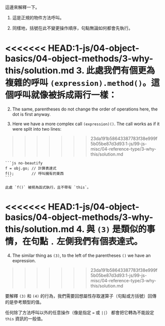這邊來解釋一下。

1. 這是正規的物件方法呼叫。

2. 同樣地，括號在此不變更操作順序，句點無論如何都會先執行。

<<<<<<< HEAD:1-js/04-object-basics/04-object-methods/3-why-this/solution.md
3. 此處我們有個更為複雜的呼叫 `(expression).method()`。這個呼叫就像被拆成兩行一樣：
=======
2. The same, parentheses do not change the order of operations here, the dot is first anyway.

3. Here we have a more complex call `(expression)()`. The call works as if it were split into two lines:
>>>>>>> 23da191b58643387783f38e999f5b05be87d3d93:1-js/99-js-misc/04-reference-type/3-why-this/solution.md

    ```js no-beautify
    f = obj.go; // 計算表達式
    f();        // 呼叫擁有的東西
    ```

    此處 `f()` 被視為函式執行，且不帶有 `this`。

<<<<<<< HEAD:1-js/04-object-basics/04-object-methods/3-why-this/solution.md
4. 與 `(3)` 是類似的事情，在句點 `.` 左側我們有個表達式。
=======
4. The similar thing as `(3)`, to the left of the parentheses `()` we have an expression.
>>>>>>> 23da191b58643387783f38e999f5b05be87d3d93:1-js/99-js-misc/04-reference-type/3-why-this/solution.md

要解釋 `(3)` 和 `(4)` 的行為，我們需要回想屬性存取運算子（句點或方括號）回傳的是參考類型的值。

任何除了方法呼叫以外的任意操作（像是指定 `=` 或 `||`） 都會把它轉為不能設定 `this` 資訊的一般值。

